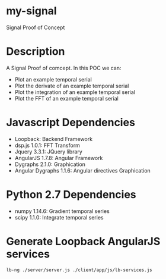 # my-signal
Signal Proof of Concept

# Description
A Signal Proof of comcept. In this POC we can:
* Plot an example temporal serial
* Plot the derivate of an example temporal serial
* Plot the integration of an example temporal serial
* Plot the FFT of an example temporal serial

# Javascript Dependencies
* Loopback: Backend Framework
* dsp.js 1.0.1: FFT Transform
* Jquery 3.3.1: JQuery library
* AngularJS 1.7.8: Angular Framework
* Dygraphs 2.1.0: Graphication
* Angular Dygraphs 1.1.6: Angular directives Graphication

# Python 2.7 Dependencies
* numpy 1.14.6: Gradient temporal series
* scipy 1.1.0: Integrate temporal series

# Generate Loopback AngularJS services
```lb-ng ./server/server.js ./client/app/js/lb-services.js```